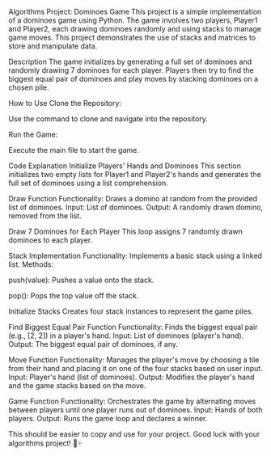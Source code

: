 Algorithms Project: Dominoes Game
This project is a simple implementation of a dominoes game using Python. The game involves two players, Player1 and Player2, each drawing dominoes randomly and using stacks to manage game moves. This project demonstrates the use of stacks and matrices to store and manipulate data.

Description
The game initializes by generating a full set of dominoes and randomly drawing 7 dominoes for each player. Players then try to find the biggest equal pair of dominoes and play moves by stacking dominoes on a chosen pile.

How to Use
Clone the Repository:

Use the command to clone and navigate into the repository.

Run the Game:

Execute the main file to start the game.

Code Explanation
Initialize Players' Hands and Dominoes
This section initializes two empty lists for Player1 and Player2's hands and generates the full set of dominoes using a list comprehension.

Draw Function
Functionality: Draws a domino at random from the provided list of dominoes. Input: List of dominoes. Output: A randomly drawn domino, removed from the list.

Draw 7 Dominoes for Each Player
This loop assigns 7 randomly drawn dominoes to each player.

Stack Implementation
Functionality: Implements a basic stack using a linked list. Methods:

push(value): Pushes a value onto the stack.

pop(): Pops the top value off the stack.

Initialize Stacks
Creates four stack instances to represent the game piles.

Find Biggest Equal Pair Function
Functionality: Finds the biggest equal pair (e.g., [2, 2]) in a player's hand. Input: List of dominoes (player's hand). Output: The biggest equal pair of dominoes, if any.

Move Function
Functionality: Manages the player's move by choosing a tile from their hand and placing it on one of the four stacks based on user input. Input: Player's hand (list of dominoes). Output: Modifies the player's hand and the game stacks based on the move.

Game Function
Functionality: Orchestrates the game by alternating moves between players until one player runs out of dominoes. Input: Hands of both players. Output: Runs the game loop and declares a winner.

This should be easier to copy and use for your project. Good luck with your algorithms project! 🎲🀄️
